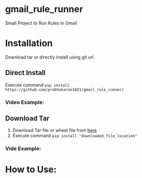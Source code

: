 # gmail_rule_runner
Small Project to Run Rules in Gmail


# **Installation**
Download tar or directly install using git url

## Direct Install
Execute command `pip install https://github.com/prabhakaran1021/gmail_rule_runner/`

### Video Example:

## Download Tar

1. Download Tar file or wheel file from [here](https://github.com/prabhakaran1021/gmail_rule_runner/releases/tag/0.0.1)<br> 
2. Execute command `pip install "downloaded_file_location"`<br>

### Vide Example:


# How to Use:



